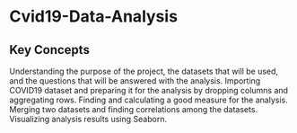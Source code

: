 # Cvid19-Data-Analysis
## Key Concepts
Understanding the purpose of the project, the datasets that will be used, and the questions that will be answered with the analysis.
Importing COVID19 dataset and preparing it for the analysis by dropping columns and aggregating rows.
Finding and calculating a good measure for the analysis.
Merging two datasets and finding correlations among the datasets.
Visualizing analysis results using Seaborn.
